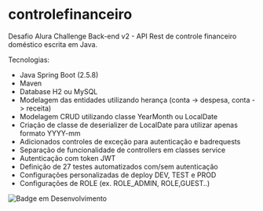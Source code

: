 # controlefinanceiro
Desafio Alura Challenge Back-end v2 - API Rest de controle financeiro doméstico escrita em Java.

Tecnologias:
- Java Spring Boot (2.5.8)
- Maven
- Database H2 ou MySQL
- Modelagem das entidades utilizando herança (conta -> despesa, conta -> receita)
- Modelagem CRUD utilizando classe YearMonth ou LocalDate
- Criação de classe de deserializer de LocalDate para utilizar apenas formato YYYY-mm
- Adicionados controles de exceção para autenticação e badrequests
- Separação de funcionalidade de controllers em classes service
- Autenticação com token JWT
- Definição de 27 testes automatizados com/sem autenticação
- Configurações personalizadas de deploy DEV, TEST e PROD
- Configurações de ROLE (ex. ROLE_ADMIN, ROLE,GUEST..)

![Badge em Desenvolvimento](http://img.shields.io/static/v1?label=STATUS&message=EM%20DESENVOLVIMENTO&color=GREEN&style=for-the-badge)
